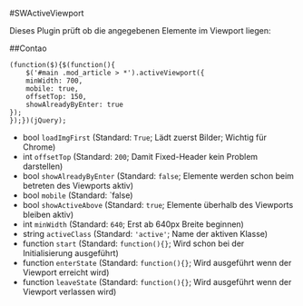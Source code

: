#SWActiveViewport

Dieses Plugin prüft ob die angegebenen Elemente im Viewport liegen:


##Contao

```
(function($){$(function(){
	$('#main .mod_article > *').activeViewport({
	minWidth: 700,
	mobile: true,
	offsetTop: 150,
	showAlreadyByEnter: true
});
});})(jQuery);
```

- bool `loadImgFirst` (Standard: `True`; Lädt zuerst Bilder; Wichtig für Chrome)
- int `offsetTop` (Standard: `200`; Damit Fixed-Header kein Problem darstellen)
- bool `showAlreadyByEnter` (Standard: `false`; Elemente werden schon beim betreten des Viewports aktiv)
- bool `mobile` (Standard: `false)
- bool `showActiveAbove` (Standard: `true`; Elemente überhalb des Viewports bleiben aktiv)
- int `minWidth` (Standard: `640`; Erst ab 640px Breite beginnen)
- string `activeClass` (Standard: `'active'`; Name der aktiven Klasse)
- function `start` (Standard: `function(){}`; Wird schon bei der Initialisierung ausgeführt)
- function `enterState` (Standard: `function(){}`; Wird ausgeführt wenn der Viewport erreicht wird)
- function `leaveState` (Standard: `function(){}`; Wird ausgeführt wenn der Viewport verlassen wird)